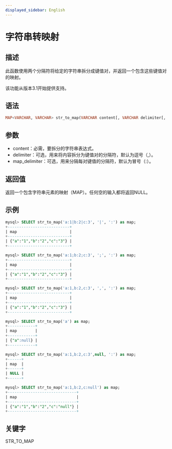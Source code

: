 ```yaml
---
displayed_sidebar: English
---
```


# 字符串转映射

## 描述

此函数使用两个分隔符将给定的字符串拆分成键值对，并返回一个包含这些键值对的映射。

该功能从版本3.1开始提供支持。

## 语法

```Haskell
MAP<VARCHAR, VARCHAR> str_to_map(VARCHAR content[, VARCHAR delimiter[, VARCHAR map_delimiter]])
```

## 参数

- content：必需，要拆分的字符串表达式。
- delimiter：可选，用来将内容拆分为键值对的分隔符，默认为逗号（,）。
- map_delimiter：可选，用来分隔每对键值的分隔符，默认为冒号（:）。

## 返回值

返回一个包含字符串元素的映射（MAP）。任何空的输入都将返回NULL。

## 示例

```SQL
mysql> SELECT str_to_map('a:1|b:2|c:3', '|', ':') as map;
+---------------------------+
| map                       |
+---------------------------+
| {"a":"1","b":"2","c":"3"} |
+---------------------------+

mysql> SELECT str_to_map('a:1;b:2;c:3', ';', ':') as map;
+---------------------------+
| map                       |
+---------------------------+
| {"a":"1","b":"2","c":"3"} |
+---------------------------+

mysql> SELECT str_to_map('a:1,b:2,c:3', ',', ':') as map;
+---------------------------+
| map                       |
+---------------------------+
| {"a":"1","b":"2","c":"3"} |
+---------------------------+

mysql> SELECT str_to_map('a') as map;
+------------+
| map        |
+------------+
| {"a":null} |
+------------+

mysql> SELECT str_to_map('a:1,b:2,c:3',null, ':') as map;
+------+
| map  |
+------+
| NULL |
+------+

mysql> SELECT str_to_map('a:1,b:2,c:null') as map;
+------------------------------+
| map                          |
+------------------------------+
| {"a":"1","b":"2","c":"null"} |
+------------------------------+
```

## 关键字

STR_TO_MAP

